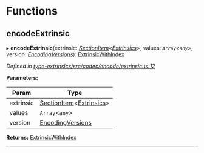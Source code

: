 

# Functions

<a id="encodeextrinsic"></a>

##  encodeExtrinsic

▸ **encodeExtrinsic**(extrinsic: *[SectionItem](_type_params_src_types_d_.md#sectionitem)<[Extrinsics](_type_extrinsics_src_types_d_.md#extrinsics)>*, values: *`Array`<`any`>*, version: *[EncodingVersions](_type_params_src_types_d_.md#encodingversions)*): [ExtrinsicWithIndex](_type_extrinsics_src_codec_types_d_.md#extrinsicwithindex)

*Defined in [type-extrinsics/src/codec/encode/extrinsic.ts:12](https://github.com/polkadot-js/api/blob/ef78f2a/packages/type-extrinsics/src/codec/encode/extrinsic.ts#L12)*

**Parameters:**

| Param | Type |
| ------ | ------ |
| extrinsic | [SectionItem](_type_params_src_types_d_.md#sectionitem)<[Extrinsics](_type_extrinsics_src_types_d_.md#extrinsics)> |
| values | `Array`<`any`> |
| version | [EncodingVersions](_type_params_src_types_d_.md#encodingversions) |

**Returns:** [ExtrinsicWithIndex](_type_extrinsics_src_codec_types_d_.md#extrinsicwithindex)

___

